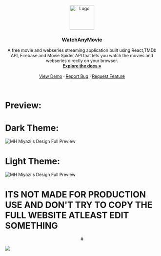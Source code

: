 
<div align="center">

<!-- PROJECT LOGO -->
<!-- PROJECT LOGO -->
<br />
<p align="center">
  <a href="https://telegra.ph/file/d4a282bc15501ba29b021.jpg">
    <img src="https://telegra.ph/file/d4a282bc15501ba29b021.jpg" alt="Logo" width="80" height="80">
  </a>

  <h3 align="center">WatchAnyMovie</h3>

  <p align="center">
 A free movie and webseries streaming application built using React,TMDb API, Firebase and Movie Spider API that lets you watch the movies and webseries directly on your browser.
    <br />
    <a href="https://github.com/kazuyakun07/movies-clann/blob/main/README.md"><strong>Explore the docs »</strong></a>
    <br />
    <br />
    <a href="https://kazuyakun07.github.io/movies-clann/">View Demo</a>
    ·
    <a href="https://github.com/kazuya07//issues">Report Bug</a>
    ·
    <a href="https://github.com/kazuya07/movies-clann/issues">Request Feature</a>
  </p>
</p>


</div>

<br />

# Preview:
# Dark Theme:
<img src="https://telegra.ph/file/380d6e31b7b59ccbc93a7.jpg" alt="MH Miyazi's Design Full Preview">
<h1>Light Theme:</h1>
<img src="https://telegra.ph/file/2af3df3f9a2f31ea61631.jpg" alt="MH Miyazi's Design Full Preview">

# ITS NOT MADE FOR PRODUCTION USE AND DON'T TRY TO COPY THE FULL WEBSITE ATLEAST EDIT SOMETHING

<div align="center">
# <p align="left"><a href="https://kazuyakun07.github.io/movies-clann/"><img src="https://github-readme-stats.vercel.app/api/pin?username=kazuyakun07&show_icons=true&theme=dark&hide_border=true&repo=movies-clann"></a></p>
